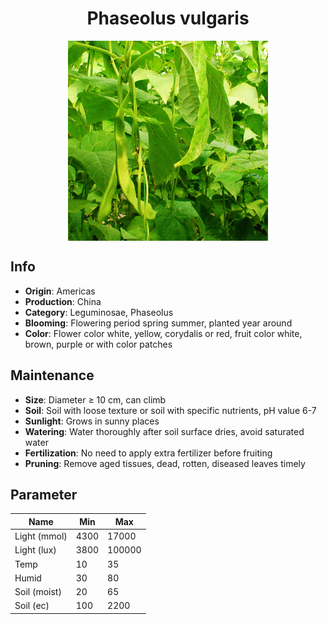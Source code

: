 <h1 align='center'>Phaseolus vulgaris</h1>
<p align="center">
    <img 
        align='center'
        width='320'
        src="../images/phaseolus vulgaris.png" 
        alt='Phaseolus vulgaris' />
</p>

## Info

 - **Origin**: Americas
 - **Production**: China
 - **Category**: Leguminosae, Phaseolus
 - **Blooming**: Flowering period spring summer, planted year around
 - **Color**: Flower color white, yellow, corydalis or red, fruit color white, brown, purple or with color patches

## Maintenance

 - **Size**: Diameter ≥ 10 cm, can climb
 - **Soil**: Soil with loose texture or soil with specific nutrients, pH value 6-7
 - **Sunlight**: Grows in sunny places
 - **Watering**: Water thoroughly after soil surface dries, avoid saturated water
 - **Fertilization**: No need to apply extra fertilizer before fruiting
 - **Pruning**: Remove aged tissues, dead, rotten, diseased leaves timely

## Parameter

| Name         | Min  | Max   |
|--------------|------|-------|
| Light (mmol) | 4300 | 17000  |
| Light (lux)  | 3800 | 100000 |
| Temp         | 10    | 35    |
| Humid        | 30   | 80    |
| Soil (moist) | 20   | 65    |
| Soil (ec)    | 100  | 2200  |